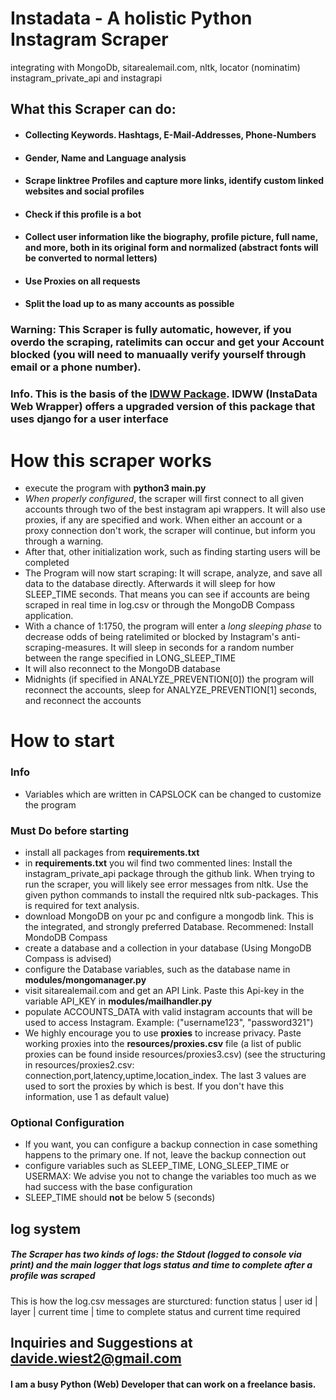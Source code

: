 # Instadata - A holistic Python Instagram Scraper
integrating with MongoDb, sitarealemail.com, nltk, locator (nominatim) instagram_private_api and instagrapi

## What this Scraper can do:
- #### Collecting Keywords. Hashtags, **E-Mail-Addresses**, **Phone-Numbers**
- #### **Gender**, **Name** and **Language** analysis
- #### **Scrape linktree Profiles** and capture more links, identify **custom linked websites** and **social profiles**
- #### Check if this profile is a bot
- #### Collect user information like the biography, profile picture, full name, and more, both in its original form and **normalized** (abstract fonts will be converted to normal letters)
- #### Use Proxies on **all** requests
- #### Split the load up to as many accounts as possible

### Warning: This Scraper is **fully automatic**, however, if you overdo the scraping, **ratelimits** can occur and get your Account **blocked** (you will need to manuaally verify yourself through email or a phone number).

### Info. This is the basis of the [IDWW Package](https://github.com/DavideWiest/idww). IDWW (InstaData Web Wrapper) offers a upgraded version of this package that uses django for a **user interface**


# How this scraper works
- execute the program with **python3 main.py**
- *When properly configured*, the scraper will first connect to all given accounts through two of the best instagram api wrappers. It will also use proxies, if any are specified and work. When either an account or a proxy connection don't work, the scraper will continue, but inform you through a warning.
- After that, other initialization work, such as finding starting users will be completed
- The Program will now start scraping: It will scrape, analyze, and save all data to the database directly. Afterwards it will sleep for how SLEEP_TIME seconds. That means you can see if accounts are being scraped in real time in log.csv or through the MongoDB Compass application.
- With a chance of 1:1750, the program will enter a *long sleeping phase* to decrease odds of being ratelimited or blocked by Instagram's anti-scraping-measures. It will sleep in seconds for a random number between the range specified in LONG_SLEEP_TIME
- It will also reconnect to the MongoDB database 
- Midnights (if specified in ANALYZE_PREVENTION[0]) the program will reconnect the accounts, sleep for ANALYZE_PREVENTION[1] seconds, and reconnect the accounts

# How to start

### Info
- Variables which are written in CAPSLOCK can be changed to customize the program

### Must Do before starting
- install all packages from **requirements.txt**
- in **requirements.txt** you wil find two commented lines: Install the instagram_private_api package through the github link. When trying to run the scraper, you will likely see error messages from nltk. Use the given python commands to install the required nltk sub-packages. This is required for text analysis.
- download MongoDB on your pc and configure a mongodb link. This is the integrated, and strongly preferred Database. Recommened: Install MondoDB Compass
- create a database and a collection in your database (Using MongoDB Compass is advised)
- configure the Database variables, such as the database name in **modules/mongomanager.py**
- visit sitarealemail.com and get an API Link. Paste this Api-key in the variable API_KEY in **modules/mailhandler.py**
- populate ACCOUNTS_DATA with valid instagram accounts that will be used to access Instagram. Example: ("username123", "password321")
- We highly encourage you to use **proxies** to increase privacy. Paste working proxies into the **resources/proxies.csv** file (a list of public proxies can be found inside resources/proxies3.csv) (see the structuring in resources/proxies2.csv: connection,port,latency,uptime,location_index. The last 3 values are used to sort the proxies by which is best. If you don't have this information, use 1 as default value)

### Optional Configuration
- If you want, you can configure a backup connection in case something happens to the primary one. If not, leave the backup connection out
- configure variables such as SLEEP_TIME, LONG_SLEEP_TIME or USERMAX: We advise you not to change the variables too much as we had success with the base configuration
- SLEEP_TIME should **not** be below 5 (seconds)


## log system

##### The Scraper has two kinds of logs: the Stdout (logged to console via print) and the main logger that logs status and time to complete after a profile was scraped 
This is how the log.csv messages are sturctured: function status | user id | layer | current time | time to complete
status and current time required

## Inquiries and Suggestions at **[davide.wiest2@gmail.com](mailto:davide.wiest2@gmail.com)**
#### I am a busy Python (Web) Developer that can work on a freelance basis.
